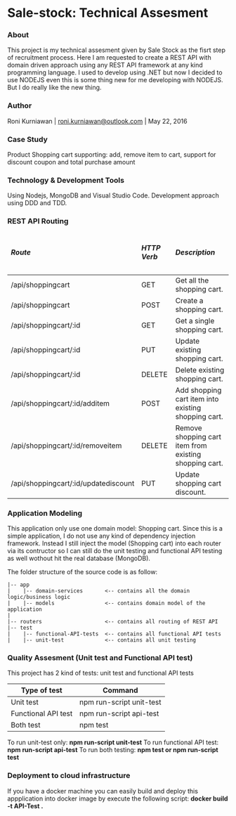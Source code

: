 # Sale-stock: Technical Assesment
### About
This project is my technical assesment given by Sale Stock as the fisrt step of recruitment process.
Here I am requested to create a REST API with domain driven approach using any REST API framework at any kind programming language.
I used to develop using .NET but now I decided to use NODEJS even this is some thing new for me developing with NODEJS. But I do really like the new thing. 

### Author
Roni Kurniawan | roni.kurniawan@outlook.com | May 22, 2016
### Case Study
Product Shopping cart supporting: add, remove item to cart, support for discount coupon and total purchase amount

### Technology & Development Tools
Using Nodejs, MongoDB and Visual Studio Code.
Development approach using DDD and TDD.


### REST API Routing
<table>
<thead>
<td><h5>Route</h5></td><td><h5>HTTP Verb</h5></td><td><h5>Description</h5></td>
</thead>
<tbody>
<tr>
<td>/api/shoppingcart</td><td>GET</td><td>Get all the shopping cart.</td>
</tr>
<tr>
<td>/api/shoppingcart</td><td>POST</td><td>Create a shopping cart.</td>
</tr>
<tr>
<td>/api/shoppingcart/:id</td><td>GET</td><td>Get a single shopping cart.</td>
</tr>
<tr>
<td>/api/shoppingcart/:id</td><td>PUT</td><td>Update existing shopping cart.</td>
</tr>
<tr>
<td>/api/shoppingcart/:id</td><td>DELETE</td><td>Delete existing shopping cart.</td>
</tr>
<tr>
<td>/api/shoppingcart/:id/additem</td><td>POST</td><td>Add shopping cart item into existing shopping cart.</td>
</tr>
<tr>
<td>/api/shoppingcart/:id/removeitem</td><td>DELETE</td><td>Remove shopping cart item from existing shopping cart.</td>
</tr>
<tr>
<td>/api/shoppingcart/:id/updatediscount</td><td>PUT</td><td>Update shopping cart discount.</td>
</tr>
</tbody>
</table>

### Application Modeling
This application only use one domain model: Shopping cart. Since this is a simple application, I do not use any kind of dependency injection framework. Instead I still inject the model (Shopping cart) into each router via its contructor so I can still do the unit testing and functional API testing as well wothout hit the real database (MongoDB).

The folder structure of the source code is as follow:
```
|-- app
|    |-- domain-services       <-- contains all the domain logic/business logic
|    |-- models                <-- contains domain model of the application
|
|-- routers                    <-- contains all routing of REST API
|-- test
|    |-- functional-API-tests  <-- contains all functional API tests
|    |-- unit-test             <-- contains all unit testing   
```

### Quality Assesment (Unit test and Functional API test)
This project has 2 kind of tests: unit test and functional API tests

| Type of test | Command |
|--------------|---------|
| Unit test    | npm run-script unit-test |
| Functional API test | npm run-script api-test |
| Both test    | npm test |


To run unit-test only:          **npm run-script unit-test**
To run functional API test:     **npm run-script api-test**
To run both testing:            **npm test or npm run-script test**


### Deployment to cloud infrastructure
If you have a docker machine you can easily build and deploy this appplication into docker image by execute the following script:
**docker build -t API-Test .**



